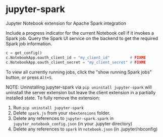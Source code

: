 # jupyter-spark
Jupyter Notebook extension for Apache Spark integration

Include a progress indicator for the current Notebook cell if it invokes a Spark job. Query the Spark UI service on the backend to get the required Spark job information.

```python
c = get_config()
c.NotebookApp.oauth_client_id = "my_client_id"         # FIXME
c.NotebookApp.oauth_client_secret = "my_client_secret" # FIXME
```

To view all currently running jobs, click the "show running Spark jobs" button, or press ```Alt+S```.

NOTE: Uninstalling jupyter-spark via `pip uninstall jupyter-spark` will uninstall the server extension but leave the client extension in a partially installed state. To fully remove the extension:

1. Run `pip uninstall jupyter-spark`
2. Delete `spark.js` from your `nbextensions` folder.
3. Delete any references to `jupyter-spark.spark` in `jupyter_notebook_config.json` (in your .jupyter directory)
4. Delete any references to `spark` in `notebook.json` (in .jupyter/nbconfig)
